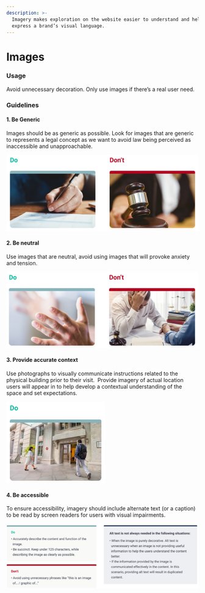 ```yaml
---
description: >-
  Imagery makes exploration on the website easier to understand and help to
  express a brand’s visual language.
---
```


# Images

### Usage

Avoid unnecessary decoration. Only use images if there’s a real user need.

### Guidelines

#### 1. Be Generic

Images should be as generic as possible. Look for images that are generic to represents a legal concept as we want to avoid law being perceived as inaccessible and unapproachable.﻿

![](../.gitbook/assets/image%20%2894%29.png)

#### 2. Be neutral

Use images that are neutral, avoid using images that will provoke anxiety and tension.﻿

![](../.gitbook/assets/image%20%2853%29.png)

#### 3. Provide accurate context

Use photographs to visually communicate instructions related to the physical building prior to their visit.  Provide imagery of actual location users will appear in to help develop a contextual understanding of the space and set expectations.

![](../.gitbook/assets/image%20%2830%29.png)

#### 4. Be accessible

To ensure accessibility, imagery should include alternate text \(or a caption\) to be read by screen readers for users with visual impairments.

![](../.gitbook/assets/image%20%2827%29.png)

